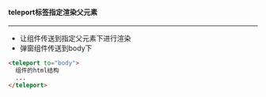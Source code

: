 #### teleport标签指定渲染父元素

---

* 让组件传送到指定父元素下进行渲染
* 弹窗组件传送到body下

```html
<teleport to="body">
  组件的html结构
  ...
</teleport>
```
